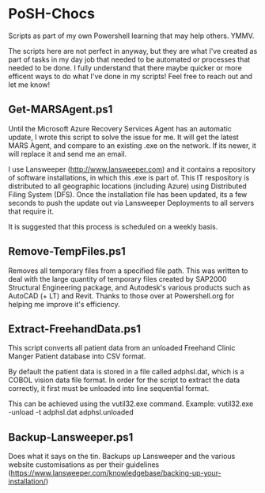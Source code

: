 # PoSH-Chocs
Scripts as part of my own Powershell learning that may help others. YMMV.

The scripts here are not perfect in anyway, but they are what I've created as part of tasks in my day job that needed to be automated
or processes that needed to be done. I fully understand that there maybe quicker or more efficent ways to do what I've done in my
scripts! Feel free to reach out and let me know!

## Get-MARSAgent.ps1

Until the Microsoft Azure Recovery Services Agent has an automatic update, I wrote this script to solve the issue for me. It will get the latest MARS Agent, and compare to an existing .exe on the network. If its newer, it will replace it and send me an email. 

I use Lansweeper (http://www.lansweeper.com) and it contains a repository of software installations, in which this .exe is part of. This IT respository is distributed to all geographic locations (including Azure) using Distributed Filing System (DFS). Once the installation file has been updated, its a few seconds to push the update out via Lansweeper Deployments to all servers that require it.

It is suggested that this process is scheduled on a weekly basis.

## Remove-TempFiles.ps1

Removes all temporary files from a specified file path. This was written to deal with the large quantity of temporary files created by SAP2000 Structural Engineering package, and Autodesk's various products such as AutoCAD (+ LT) and Revit.
Thanks to those over at Powershell.org for helping me improve it's efficiency.

## Extract-FreehandData.ps1

This script converts all patient data from an unloaded Freehand Clinic Manger Patient database into CSV format.

By default the patient data is stored in a file called adphsl.dat, which is a COBOL vision data file format.
In order for the script to extract the data correctly, it first must be unloaded into line sequential format.

This can be achieved using the vutil32.exe command. Example: 
    vutil32.exe -unload -t adphsl.dat adphsl.unloaded

## Backup-Lansweeper.ps1

Does what it says on the tin. Backups up Lansweeper and the various website customisations as per their guidelines (https://www.lansweeper.com/knowledgebase/backing-up-your-installation/)
